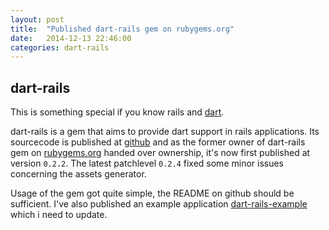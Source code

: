 ```yaml
---
layout: post
title:  "Published dart-rails gem on rubygems.org"
date:   2014-12-13 22:46:00
categories: dart-rails
---
```


dart-rails
----------

This is something special if you know rails and [dart](https://www.dartlang.org/).

dart-rails is a gem that aims to provide dart support in rails applications. Its sourcecode
is published at [github](https://github.com/m0gg/dart-rails) and as the former owner of dart-rails
gem on [rubygems.org](https://rubygems.org/) handed over ownership, it's now first published at
version `0.2.2`. The latest patchlevel `0.2.4` fixed some minor issues concerning the assets generator.

Usage of the gem got quite simple, the README on github should be sufficient. I've also published an example
application [dart-rails-example](https://github.com/m0gg/dart-rails-sample) which i need to update.

